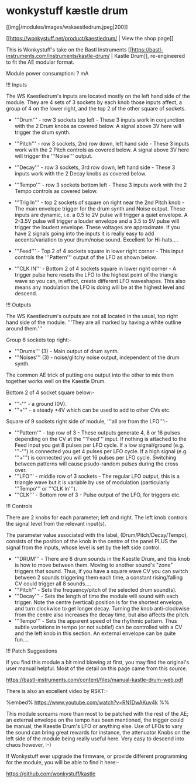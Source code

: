 # wonkystuff kæstle drum

[[img|/modules/images/wskaestledrum.jpeg|200]]

[[https://wonkystuff.net/product/kaestledrum/ | View the shop page]]   

This is Wonkystuff's take on the Bastl Instruments  [[https://bastl-instruments.com/instruments/kastle-drum/ | Kastle Drum]], re-engineered to fit the AE modular format. 


Module power consumption: ? mA

!!! Inputs

The WS Kaestledrum's inputs are located mostly on the left hand side of the module. They are 4 sets of 3 sockets by each knob those inputs affect,  a group of 4 on the lower right, and the top 2 of the other square of sockets. 

* '''Drum''' - row 3 sockets top left - These 3 inputs work in conjunction with the 2 Drum knobs as covered below. A signal above 3V here will trigger the drum synth. 
* '''Pitch''' - row 3 sockets, 2nd row down, left hand side - These 3 inputs work with the 2 Pitch controls as covered below. A signal above 3V here will trigger the '''Noise''' output. 
* '''Decay''' - row 3 sockets, 3rd row down, left hand side - These 3 inputs work with the 2 Decay knobs as covered below.
* '''Tempo''' - row 3 sockets bottom left - These 3 inputs work with the 2 Tempo controls as covered below.

* '''Trig In'''  -  top 2 sockets of square on right near the 2nd Pitch knob - The main envelope trigger for the drum synth and Noise output. These inputs are dynamic, i.e. a 0.5 to 2V pulse will trigger a quiet envelope. A 2-3.5V pulse will trigger a louder envelope and a 3.5 to 5V pulse will trigger the loudest envelope. These voltages are approximate. If you have 2 signals going into the inputs it is really easy to add accents/variation to your drum/noise sound. Excellent for Hi-hats....

* '''Feed''' - Top 2 of 4 sockets square in lower right corner - This input controls the '''Pattern''' output of the LFO as shown below.
* '''CLK IN'''  - Bottom 2 of 4 sockets square in lower right corner - A trigger pulse here resets the LFO to the highest point of the triangle wave so you can, in effect, create different LFO waveshapes. This also means any modulation the LFO is doing will be at the highest level and descend. 

!!! Outputs

The WS Kaestledrum's outputs are not all located in the usual, top right hand side of the module. '''They are all marked by having a white outline around them.'''

Group 6 sockets top right:-

* '''Drums''' (3) - Main output of drum synth.
* '''Noises''' (3) - noise/glitchy noise output, independent of the drum synth.

The common AE trick of putting one output into the other to mix them together works well on the Kaestle Drum.

Bottom 2 of 4 socket square below:-

* '''-''' - a ground (0V).
* '''+''' - a steady +4V which can be used to add to other CVs etc.  

Square of 9 sockets right side of module, '''all are from the LFO''':-

* '''Pattern''' - top row of 3 - These outputs generate 4, 8 or 16 pulses depending on the CV at the '''Feed''' input. If nothing is attached to the Feed input you get 8 pulses per LFO cycle. If a low signal/ground (e.g. '''-''') is connected you get 4 pulses per LFO cycle. If a high signal (e.g. '''+''') is connected you will get 16 pulses per LFO cycle. Switching between patterns will cause psudo-random pulses during the cross over. 
* '''LFO''' - middle row of 3 sockets - The regular LFO output, this is a triangle wave but it is variable by use of modulation (particularly '''Tempo''' or '''CLK In'''). 
* '''CLK''' - Bottom row of 3 - Pulse output of the LFO, for triggers etc.

!!! Controls

There are 2 knobs for each parameter; left and right.  The left knob controls the signal level from the relevant input(s).

The parameter value associated with the label, (Drum/Pitch/Decay/Tempo), consists of the position of the knob in the centre of the panel PLUS the signal from the inputs, whose level is set by the left side control.

* '''DRUM''' -  There are 8 drum sounds in the Kaestle Drum, and this knob is how to move between them. Moving to another sound's "zone" triggers that sound. Thus, if you have a square wave CV you can switch between 2 sounds triggering them each time, a constant rising/falling CV could trigger all 8 sounds....
* '''Pitch''' -  Sets the frequency/pitch of the selected drum sound(s).
* '''Decay''' - Sets the length of time the module will sound with each trigger. Note the centre (vertical) position is for the shortest envelope, and turn clockwise to get longer decay. Turning the knob anti-clockwise from the centre  also increases the decay time, but also affects the pitch.
* '''Tempo''' - Sets the apparent speed of the rhythmic pattern. Thus subtle variations in tempo (or not subtle!) can be controlled with a CV and the left knob in this section. An external envelope can be quite fun....

!!! Patch Suggestions

If you find this module a bit mind blowing at first, you may find the original's user manual helpful. Most of the detail on this page came from this source. 

https://bastl-instruments.com/content/files/manual-kastle-drum-web.pdf

There is also an excellent video by RSKT:-

%embed% https://www.youtube.com/watch?v=RN1DwAKuv4k %%

This module screams more than most to be patched with the rest of the AE; an external envelope on the tempo has been mentioned, the trigger could be manual, the Kaestle Drum's LFO or anything else. Use of LFOs to vary the sound can bring great rewards for instance, the attenuator Knobs on the left side of the module being really useful here. Very easy to descend into chaos however, :-)

If Wonkystuff ever upgrade the firmware, or provide different programming for the module, you will be able to find it here:-

https://github.com/wonkystuff/kastle
